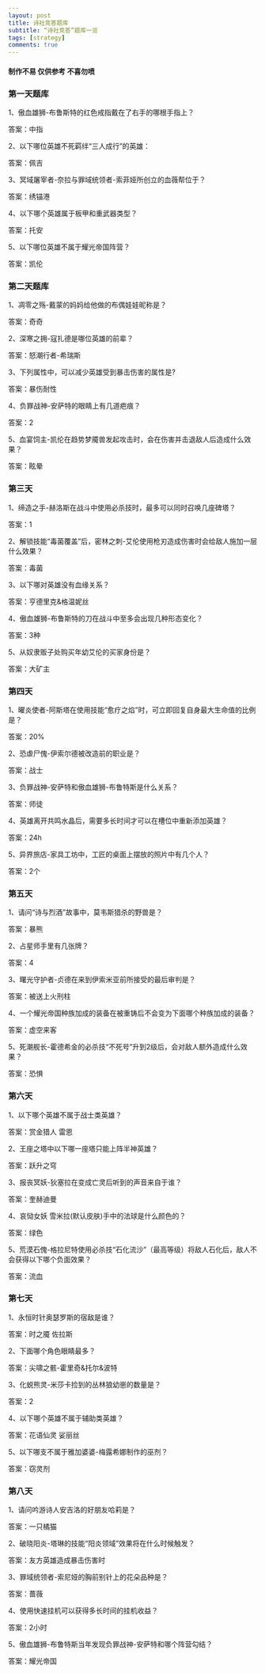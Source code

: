 ```yaml
---
layout: post
title: 诗社竞答题库
subtitle: “诗社竞答”题库一览
tags: [strategy]
comments: true
---
```


#### 制作不易 仅供参考 不喜勿喷

### 第一天题库

1、傲血雄狮-布鲁斯特的红色戒指戴在了右手的哪根手指上？

答案：中指

2、以下哪位英雄不死羁绊“三人成行”的英雄：

答案：佩吉

3、冥域屠宰者-奈拉与罪域统领者-索菲娅所创立的血薇帮位于？

答案：绣锚港

4、以下哪个英雄属于板甲和重武器类型？

答案：托安

5、以下哪位英雄不属于耀光帝国阵营？

答案：凯伦

### 第二天题库

1、凋零之殇-戴蒙的妈妈给他做的布偶娃娃昵称是？

答案：奇奇

2、深寒之拥-寇扎德是哪位英雄的前辈？

答案：怒潮行者-希瑞斯

3、下列属性中，可以减少英雄受到暴击伤害的属性是?

答案：暴伤耐性

4、负罪战神-安萨特的眼睛上有几道疤痕？

答案：2

5、血宴饲主-凯伦在趋势梦魇兽发起攻击时，会在伤害并击退敌人后造成什么效果？

答案：眩晕

### 第三天

1、缔造之手-赫洛斯在战斗中使用必杀技时，最多可以同时召唤几座碑塔？

答案：1

2、解锁技能“毒菌覆盖”后，密林之刺-艾伦使用枪刃造成伤害时会给敌人施加一层什么效果？

答案：毒菌

3、以下哪对英雄没有血缘关系？

答案：亨德里克&格温妮丝

4、傲血雄狮-布鲁斯特的刀在战斗中至多会出现几种形态变化？

答案：3种

5、从奴隶贩子处购买年幼艾伦的买家身份是？

答案：大矿主

### 第四天

1、曜炎使者-阿斯塔在使用技能“愈疗之焰”时，可立即回复自身最大生命值的比例是？

答案：20%

2、恐虐尸傀-伊索尔德被改造前的职业是？

答案：战士

3、负罪战神-安萨特和傲血雄狮-布鲁特斯是什么关系？

答案：师徒

4、英雄离开共鸣水晶后，需要多长时间才可以在槽位中重新添加英雄？

答案：24h

5、异界旅店-家具工坊中，工匠的桌面上摆放的照片中有几个人？

答案：2个

### 第五天

1、请问“诗与烈酒”故事中，莫韦斯猎杀的野兽是？

答案：暴熊

2、占星师手里有几张牌？

答案：4

3、曙光守护者-贞德在来到伊索米亚前所接受的最后审判是？

答案：被送上火刑柱

4、一个耀光帝国种族加成的装备在被重铸后不会变为下面哪个种族加成的装备？

答案：虚空来客

5、死潮舰长-霍德希金的必杀技“不死号”升到2级后，会对敌人额外造成什么效果？

答案：恐惧

### 第六天

1、以下哪个英雄不属于战士类英雄？

答案：赏金猎人 雷恩

2、王座之塔中以下哪一座塔只能上阵半神英雄？

答案：跃升之穹

3、报丧冥妖-狄塞拉在变成亡灵后听到的声音来自于谁？

答案：奎赫迪曼

4、哀恸女妖 雪米拉(默认皮肤)手中的法球是什么颜色的？

答案：绿色

5、荒漠石傀-格拉尼特使用必杀技“石化流沙”（最高等级）将敌人石化后，敌人不会获得以下哪个负面效果？

答案：流血

### 第七天

1、永恒时针奥瑟罗斯的宿敌是谁？

答案：时之魇 佐拉斯

2、下面哪个角色眼睛最多？

答案：尖啸之骸-霍里奇&托尔&波特

3、化蜕熊灵-米莎卡捡到的丛林狼幼崽的数量是？

答案：2

4、以下哪个英雄不属于辅助类英雄？

答案：花语仙灵 娑丽丝

5、以下哪支不属于雅加婆婆-梅露希娜制作的巫剂？

答案：窃灵剂

### 第八天

1、请问吟游诗人安吉洛的好朋友哈莉是？

答案：一只橘猫

2、破晓阳炎-塔琳的技能“阳炎领域”效果将在什么时候触发？

答案：友方英雄造成暴击伤害时

3、罪域统领者-索尼娅的胸前别针上的花朵品种是？

答案：蔷薇

4、使用快速挂机可以获得多长时间的挂机收益？

答案：2小时

5、傲血雄狮-布鲁特斯当年发现负罪战神-安萨特和哪个阵营勾结？

答案：耀光帝国
